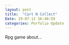 ```yaml
---
layout: post
title:  "Cart N Collect"
Date: 19-07-12 16:40:59 
categories: Porfolio Update
---
```

Rpg game about...
